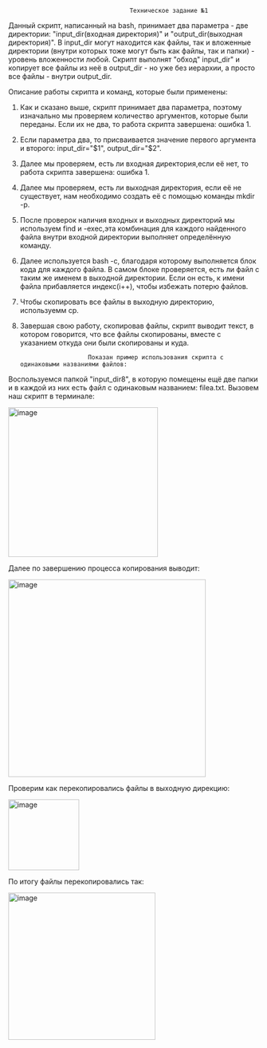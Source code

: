                                       Техническое задание №1
Данный скрипт, написанный на bash, принимает два параметра - две директории: 
"input_dir(входная директория)" и "output_dir(выходная директория)".
В input_dir могут находится как файлы, так и вложенные директории (внутри
которых тоже могут быть как файлы, так и папки) - уровень вложенности любой.
Скрипт выполнят "обход" input_dir" и копирует все файлы из неё в output_dir -
но уже без иерархии, а просто все файлы - внутри output_dir.

Описание работы скрипта и команд, которые были применены:
1. Как и сказано выше, скрипт принимает два параметра, поэтому изначально мы
   проверяем количество аргументов, которые были переданы. Если их не два, то
   работа скрипта завершена: ошибка 1.
2. Если параметра два, то присваивается значение первого аргумента и второго:
   input_dir="$1", output_dir="$2".
3. Далее мы проверяем, есть ли входная директория,если её нет, то работа скрипта
   завершена: ошибка 1.
4. Далее мы проверяем, есть ли выходная директория, если её не существует,
   нам необходимо создать её с помощью команды mkdir -p.
5. После проверок наличия входных и выходных директорий мы используем find и
   -exec,эта комбинация для каждого найденного файла внутри входной
   директории выполняет определённую команду.
7. Далее используется bash -c, благодаря которому выполняется блок кода для
   каждого файла. В самом блоке проверяется, есть ли файл с таким же именем в
   выходной директории. Если он есть, к имени файла прибавляется индекс(i++),
   чтобы избежать потерю файлов.
7. Чтобы скопировать все файлы в выходную директорию, используемм cp.
8. Завершая свою работу, скопировав файлы, скрипт выводит текст, в котором
   говорится, что все файлы скопированы, вместе с указанием откуда они были
   скопированы и куда.

                          Показан пример использования скрипта с одинаковыми названиями файлов:
Воспользуемся папкой "input_dir8", в которую помещены ещё две папки и в каждой из них есть файл с одинаковым названием: filea.txt. Вызовем наш скрипт в терминале:

<img width="300" alt="image" src="https://github.com/Nickystm/projecttz/assets/167700874/080e756f-ea2c-422f-a6f8-d94815a364fb">

Далее по завершению процесса копирования выводит: 

<img width="396" alt="image" src="https://github.com/Nickystm/projecttz/assets/167700874/00e52813-af30-4623-a2e3-689f2430a4d5">

Проверим как перекопировались файлы в выходную дирекцию:

<img width="142" alt="image" src="https://github.com/Nickystm/projecttz/assets/167700874/2d360a49-b459-4228-8d9c-33d8c592f671">

По итогу файлы перекопировались так:

<img width="295" alt="image" src="https://github.com/Nickystm/projecttz/assets/167700874/313f1fce-b065-4864-a3d4-7d46a5a91615">
